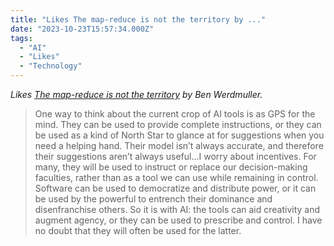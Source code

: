 ```yaml
---
title: "Likes The map-reduce is not the territory by ..."
date: "2023-10-23T15:57:34.000Z"
tags: 
  - "AI"
  - "Likes"
  - "Technology"
---
```


_Likes [The map-reduce is not the territory](https://werd.io/2023/the-map-reduce-is-not-the-territory) by Ben Werdmuller._

> One way to think about the current crop of AI tools is as GPS for the mind. They can be used to provide complete instructions, or they can be used as a kind of North Star to glance at for suggestions when you need a helping hand. Their model isn’t always accurate, and therefore their suggestions aren’t always useful...I worry about incentives. For many, they will be used to instruct or replace our decision-making faculties, rather than as a tool we can use while remaining in control. Software can be used to democratize and distribute power, or it can be used by the powerful to entrench their dominance and disenfranchise others. So it is with AI: the tools can aid creativity and augment agency, or they can be used to prescribe and control. I have no doubt that they will often be used for the latter.
